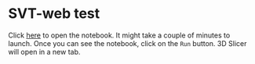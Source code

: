 # SVT-web test

Click [here](https://mybinder.org/v2/gh/fepegar/SlicerNotebooks/HEAD?filepath=SVT-web.ipynb) to open the notebook.
It might take a couple of minutes to launch.
Once you can see the notebook, click on the `Run` button.
3D Slicer will open in a new tab.

